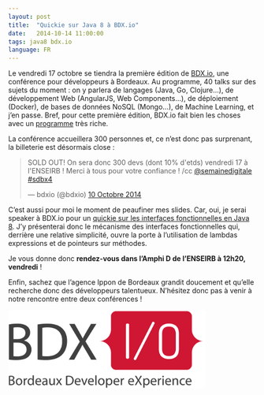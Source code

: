 ```yaml
---
layout: post
title:  "Quickie sur Java 8 à BDX.io"
date:   2014-10-14 11:00:00
tags: java8 bdx.io
language: FR
---
```

Le vendredi 17 octobre se tiendra la première édition de [BDX.io](http://www.bdx.io/), une conférence pour développeurs à Bordeaux. Au programme, 40 talks sur des sujets du moment : on y parlera de langages (Java, Go, Clojure…), de développement Web (AngularJS, Web Components…), de déploiement (Docker), de bases de données NoSQL (Mongo…), de Machine Learning, et j’en passe. Bref, pour cette première édition, BDX.io fait bien les choses avec un [programme](http://lanyrd.com/2014/bdxio/schedule/) très riche.

La conférence accueillera 300 personnes et, ce n’est donc pas surprenant, la billeterie est désormais close :

<blockquote class="twitter-tweet" lang="fr"><p>SOLD OUT! On sera donc 300 devs (dont 10% d&#39;etds) vendredi 17 à l&#39;ENSEIRB ! Merci à tous pour votre confiance ! /cc <a href="https://twitter.com/semainedigitale">@semainedigitale</a> <a href="https://twitter.com/hashtag/sdbx4?src=hash">#sdbx4</a></p>&mdash; bdxio (@bdxio) <a href="https://twitter.com/bdxio/status/520480464453505024">10 Octobre 2014</a></blockquote>
<script async src="//platform.twitter.com/widgets.js" charset="utf-8"></script>

C’est aussi pour moi le moment de peaufiner mes slides. Car, oui, je serai speaker à BDX.io pour un [quickie sur les interfaces fonctionnelles en Java 8](http://lanyrd.com/2014/bdxio/sddpkt/). J’y présenterai donc le mécanisme des interfaces fonctionnelles qui, derrière une relative simplicité, ouvre la porte à l’utilisation de lambdas expressions et de pointeurs sur méthodes.

Je vous donne donc **rendez-vous dans l’Amphi D de l’ENSEIRB à 12h20, vendredi** !

Enfin, sachez que l’agence Ippon de Bordeaux grandit doucement et qu’elle recherche donc des développeurs talentueux. N’hésitez donc pas à venir à notre rencontre entre deux conférences !

<img src="/images/bdxio.png" style="float:left; padding-right: 20px; padding-bottom: 20px; width: 400px"/>
